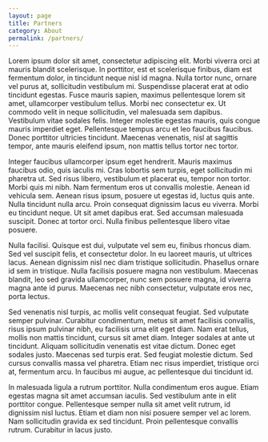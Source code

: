 ```yaml
---
layout: page
title: Partners
category: About
permalink: /partners/
---
```

Lorem ipsum dolor sit amet, consectetur adipiscing elit. Morbi viverra orci at mauris blandit scelerisque. In porttitor, est et scelerisque finibus, diam est fermentum dolor, in tincidunt neque nisl id magna. Nulla tortor nunc, ornare vel purus at, sollicitudin vestibulum mi. Suspendisse placerat erat at odio tincidunt egestas. Fusce mauris sapien, maximus pellentesque lorem sit amet, ullamcorper vestibulum tellus. Morbi nec consectetur ex. Ut commodo velit in neque sollicitudin, vel malesuada sem dapibus. Vestibulum vitae sodales felis. Integer molestie egestas mauris, quis congue mauris imperdiet eget. Pellentesque tempus arcu et leo faucibus faucibus. Donec porttitor ultricies tincidunt. Maecenas venenatis, nisl at sagittis tempor, ante mauris eleifend ipsum, non mattis tellus tortor nec tortor.

Integer faucibus ullamcorper ipsum eget hendrerit. Mauris maximus faucibus odio, quis iaculis mi. Cras lobortis sem turpis, eget sollicitudin mi pharetra ut. Sed risus libero, vestibulum et placerat eu, tempor non tortor. Morbi quis mi nibh. Nam fermentum eros ut convallis molestie. Aenean id vehicula sem. Aenean risus ipsum, posuere ut egestas id, luctus quis ante. Nulla tincidunt nulla arcu. Proin consequat dignissim lacus eu viverra. Morbi eu tincidunt neque. Ut sit amet dapibus erat. Sed accumsan malesuada suscipit. Donec at tortor orci. Nulla finibus pellentesque libero vitae posuere.

Nulla facilisi. Quisque est dui, vulputate vel sem eu, finibus rhoncus diam. Sed vel suscipit felis, et consectetur dolor. In eu laoreet mauris, ut ultrices lacus. Aenean dignissim nisl nec diam tristique sollicitudin. Phasellus ornare id sem in tristique. Nulla facilisis posuere magna non vestibulum. Maecenas blandit, leo sed gravida ullamcorper, nunc sem posuere magna, id viverra magna ante id purus. Maecenas nec nibh consectetur, vulputate eros nec, porta lectus.

Sed venenatis nisl turpis, ac mollis velit consequat feugiat. Sed vulputate semper pulvinar. Curabitur condimentum, metus sit amet facilisis convallis, risus ipsum pulvinar nibh, eu facilisis urna elit eget diam. Nam erat tellus, mollis non mattis tincidunt, cursus sit amet diam. Integer sodales at ante ut tincidunt. Aliquam sollicitudin venenatis est vitae dictum. Donec eget sodales justo. Maecenas sed turpis erat. Sed feugiat molestie dictum. Sed cursus convallis massa vel pharetra. Etiam nec risus imperdiet, tristique orci at, fermentum arcu. In faucibus mi augue, ac pellentesque dui tincidunt id.

In malesuada ligula a rutrum porttitor. Nulla condimentum eros augue. Etiam egestas magna sit amet accumsan iaculis. Sed vestibulum ante in elit porttitor congue. Pellentesque semper nulla sit amet velit rutrum, id dignissim nisl luctus. Etiam et diam non nisi posuere semper vel ac lorem. Nam sollicitudin gravida ex sed tincidunt. Proin pellentesque convallis rutrum. Curabitur in lacus justo.